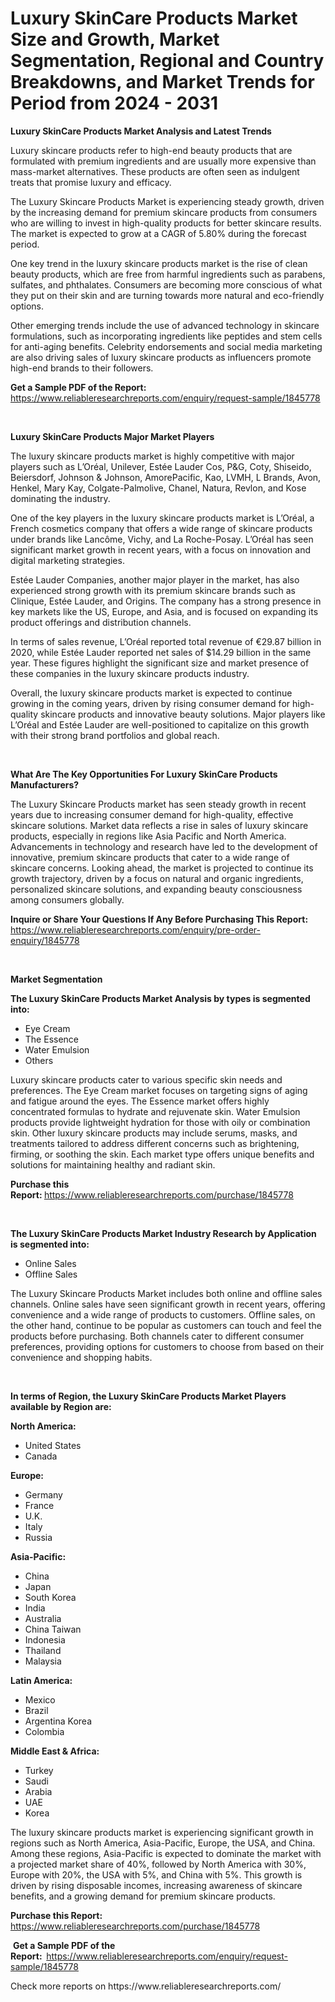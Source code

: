 <p><h1>Luxury SkinCare Products Market Size and Growth, Market Segmentation, Regional and Country Breakdowns, and Market Trends for Period from 2024 -  2031</h1></p><p><strong>Luxury SkinCare Products Market Analysis and Latest Trends</strong></p>
<p><p>Luxury skincare products refer to high-end beauty products that are formulated with premium ingredients and are usually more expensive than mass-market alternatives. These products are often seen as indulgent treats that promise luxury and efficacy.</p><p>The Luxury Skincare Products Market is experiencing steady growth, driven by the increasing demand for premium skincare products from consumers who are willing to invest in high-quality products for better skincare results. The market is expected to grow at a CAGR of 5.80% during the forecast period.</p><p>One key trend in the luxury skincare products market is the rise of clean beauty products, which are free from harmful ingredients such as parabens, sulfates, and phthalates. Consumers are becoming more conscious of what they put on their skin and are turning towards more natural and eco-friendly options.</p><p>Other emerging trends include the use of advanced technology in skincare formulations, such as incorporating ingredients like peptides and stem cells for anti-aging benefits. Celebrity endorsements and social media marketing are also driving sales of luxury skincare products as influencers promote high-end brands to their followers.</p></p>
<p><strong>Get a Sample PDF of the Report:&nbsp;</strong> <a href="https://www.reliableresearchreports.com/enquiry/request-sample/1845778">https://www.reliableresearchreports.com/enquiry/request-sample/1845778</a></p>
<p>&nbsp;</p>
<p><strong>Luxury SkinCare Products Major Market Players</strong></p>
<p><p>The luxury skincare products market is highly competitive with major players such as L’Oréal, Unilever, Estée Lauder Cos, P&G, Coty, Shiseido, Beiersdorf, Johnson & Johnson, AmorePacific, Kao, LVMH, L Brands, Avon, Henkel, Mary Kay, Colgate-Palmolive, Chanel, Natura, Revlon, and Kose dominating the industry.</p><p>One of the key players in the luxury skincare products market is L’Oréal, a French cosmetics company that offers a wide range of skincare products under brands like Lancôme, Vichy, and La Roche-Posay. L’Oréal has seen significant market growth in recent years, with a focus on innovation and digital marketing strategies.</p><p>Estée Lauder Companies, another major player in the market, has also experienced strong growth with its premium skincare brands such as Clinique, Estée Lauder, and Origins. The company has a strong presence in key markets like the US, Europe, and Asia, and is focused on expanding its product offerings and distribution channels.</p><p>In terms of sales revenue, L’Oréal reported total revenue of €29.87 billion in 2020, while Estée Lauder reported net sales of $14.29 billion in the same year. These figures highlight the significant size and market presence of these companies in the luxury skincare products industry.</p><p>Overall, the luxury skincare products market is expected to continue growing in the coming years, driven by rising consumer demand for high-quality skincare products and innovative beauty solutions. Major players like L’Oréal and Estée Lauder are well-positioned to capitalize on this growth with their strong brand portfolios and global reach.</p></p>
<p>&nbsp;</p>
<p><strong>What Are The Key Opportunities For Luxury SkinCare Products Manufacturers?</strong></p>
<p><p>The Luxury Skincare Products market has seen steady growth in recent years due to increasing consumer demand for high-quality, effective skincare solutions. Market data reflects a rise in sales of luxury skincare products, especially in regions like Asia Pacific and North America. Advancements in technology and research have led to the development of innovative, premium skincare products that cater to a wide range of skincare concerns. Looking ahead, the market is projected to continue its growth trajectory, driven by a focus on natural and organic ingredients, personalized skincare solutions, and expanding beauty consciousness among consumers globally.</p></p>
<p><strong>Inquire or Share Your Questions If Any Before Purchasing This Report:</strong> <a href="https://www.reliableresearchreports.com/enquiry/pre-order-enquiry/1845778">https://www.reliableresearchreports.com/enquiry/pre-order-enquiry/1845778</a></p>
<p>&nbsp;</p>
<p><strong>Market Segmentation</strong></p>
<p><strong>The Luxury SkinCare Products Market Analysis by types is segmented into:</strong></p>
<p><ul><li>Eye Cream</li><li>The Essence</li><li>Water Emulsion</li><li>Others</li></ul></p>
<p><p>Luxury skincare products cater to various specific skin needs and preferences. The Eye Cream market focuses on targeting signs of aging and fatigue around the eyes. The Essence market offers highly concentrated formulas to hydrate and rejuvenate skin. Water Emulsion products provide lightweight hydration for those with oily or combination skin. Other luxury skincare products may include serums, masks, and treatments tailored to address different concerns such as brightening, firming, or soothing the skin. Each market type offers unique benefits and solutions for maintaining healthy and radiant skin.</p></p>
<p><strong>Purchase this Report:&nbsp;</strong><a href="https://www.reliableresearchreports.com/purchase/1845778">https://www.reliableresearchreports.com/purchase/1845778</a></p>
<p>&nbsp;</p>
<p><strong>The Luxury SkinCare Products Market Industry Research by Application is segmented into:</strong></p>
<p><ul><li>Online Sales</li><li>Offline Sales</li></ul></p>
<p><p>The Luxury Skincare Products Market includes both online and offline sales channels. Online sales have seen significant growth in recent years, offering convenience and a wide range of products to customers. Offline sales, on the other hand, continue to be popular as customers can touch and feel the products before purchasing. Both channels cater to different consumer preferences, providing options for customers to choose from based on their convenience and shopping habits.</p></p>
<p>&nbsp;</p>
<p><strong>In terms of Region, the Luxury SkinCare Products Market Players available by Region are:</strong></p>
<p>
    <p> <strong> North America: </strong>
        <ul>
            <li>United States</li>
            <li>Canada</li>
        </ul>
        </p> 
    <p> <strong> Europe: </strong>
        <ul>
            <li>Germany</li>
            <li>France</li>
            <li>U.K.</li>
            <li>Italy</li>
            <li>Russia</li>
        </ul>
        </p> 
    <p> <strong> Asia-Pacific: </strong>
        <ul>
            <li>China</li>
            <li>Japan</li>
            <li>South Korea</li>
            <li>India</li>
            <li>Australia</li>
            <li>China Taiwan</li>
            <li>Indonesia</li>
            <li>Thailand</li>
            <li>Malaysia</li>
        </ul>
        </p> 
    <p> <strong> Latin America: </strong>
        <ul>
            <li>Mexico</li>
            <li>Brazil</li>
            <li>Argentina Korea</li>
            <li>Colombia</li>
        </ul>
        </p> 
    <p> <strong> Middle East & Africa: </strong>
        <ul>
            <li>Turkey</li>
            <li>Saudi</li>
            <li>Arabia</li>
            <li>UAE</li>
            <li>Korea</li>
        </ul>
    </p>
    </p>
<p><p>The luxury skincare products market is experiencing significant growth in regions such as North America, Asia-Pacific, Europe, the USA, and China. Among these regions, Asia-Pacific is expected to dominate the market with a projected market share of 40%, followed by North America with 30%, Europe with 20%, the USA with 5%, and China with 5%. This growth is driven by rising disposable incomes, increasing awareness of skincare benefits, and a growing demand for premium skincare products.</p></p>
<p><strong>Purchase this Report: </strong><a href="https://www.reliableresearchreports.com/purchase/1845778">https://www.reliableresearchreports.com/purchase/1845778</a></p>
<p>&nbsp;<strong>Get a Sample PDF of the Report:&nbsp;&nbsp;</strong><a href="https://www.reliableresearchreports.com/enquiry/request-sample/1845778">https://www.reliableresearchreports.com/enquiry/request-sample/1845778</a></p>
<p><strong></strong></p>
<p>Check more reports on https://www.reliableresearchreports.com/</p>